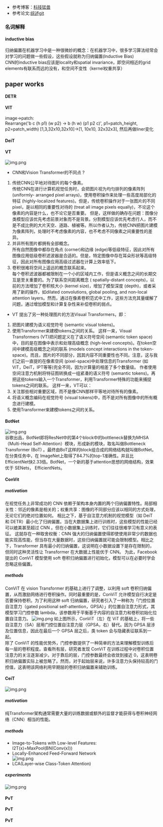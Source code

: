 
- 参考博客：[科技猛兽](https://zhuanlan.zhihu.com/p/342261872)
- 参考论文:[综述git](https://github.com/DirtyHarryLYL/Transformer-in-Vision)
### 名词解释
#### inductive bias
归纳偏置在机器学习中是一种很微妙的概念：在机器学习中，很多学习算法经常会对学习的问题做一些假设，这些假设就称为归纳偏置(Inductive Bias)\
CNN的inductive bias应该是locality和spatial invariance，即空间相近的grid elements有联系而远的没有，和空间不变性（kernel权重共享）


## paper works
#### DETR
#### VIT
image->patch:\
Rearrange('b c (h p1) (w p2) -> b (h w) (p1 p2 c)', p1=patch_height, p2=patch_width)
[1,3,32x10,32x10]->[1, 10x10, 32x32x3], 然后再做liner变化


#### DeiT
#### VT 
![img.png](util_imgs/img_20.png)

- CNN和Vision Transformer的不同点 ?
1) 传统CNN公平地对待图片的每个像素。\
传统CNN在进行计算机视觉任务时，会把图片视为均匀排列的像素阵列 (uniformly- arranged pixel arrays)，使用卷积操作来处理一些高度局部化的特征 (highly-localized features)。但是，传统卷积操作对于一张图片的不同pixel，是以相同的重要性对待的 (treat all image pixels equally)，不论这个像素的内容是什么，也不论它是否重要。 但是，这样做的确存在问题：图像分类模型应该优先考虑前景对象而不是背景。分割模型应该优先考虑行人，而不是不成比例的大片天空、道路、植被等。所以作者认为，传统CNN把图片建模为像素阵列，处理时不考虑像素的内容，也不考虑不同像素之间重要性的差异。
2) 并非所有图片都拥有全部概念。\
所有自然图像中都存在角点 (corner)和边缘 (edge)等低级特征，因此对所有图像应用低级卷积滤波器是合适的。但是，特定图像中存在耳朵形状等高级特征，因此对所有图像应用高级过滤器在计算上效率低下。
3) 卷积很难将空间上遥远的概念联系起来。\
每个卷积滤波器都被限制在一个小的区域内工作，但是语义概念之间的长期交互是至关重要的。为了联系空间距离概念 ( spatially-distant concepts)，以前的方法增加了卷积核大小 (kernel size)，增加了模型深度 (depth)，或者采用了新的操作，如dilated convolutions, global pooling, and non-local attention layers。然而，通过在像素卷积范式中工作，这些方法充其量缓解了问题，通过增加模型和计算复杂性来补偿卷积的弱点。
- VT 提出了另一种处理图片的方法Visual Transformers，即：
1) 把图片建模为语义视觉符号 (semantic visual tokens)。
2) 使用Transformer来建模tokens之间的关系。
这样一来，Visual Transformers (VT)把问题定义在了语义符号空间 (semantic token space)中，目的是在图像中表示和处理高级概念 (high-level concepts)。在token空间中建模高级概念之间的联系 (models concept interactions in the token-space)。而且，图片的不同部分，因其内容不同重要性也不同。注意，这与我们之前一直提的在像素空间 (pixel-space)中处理信息的Transformer (如ViT，DeiT，IPT等等)完全不同，因为计算量的相差了多个数量级。
作者使用空间注意力机制将特征图转换成一组紧凑的语义符号 (semantic tokens)。再把这些tokens输入一个Transformer，利用Transformer特殊的功能来捕捉tokens之间的联系。
这样一来，VT可以：
1) 关注那些相对重要区域，而不是像CNN那样平等地对待所有的像素。
2) 将语义概念编码在视觉符号 (visual tokens)中，而不是对所有图像中的所有概念进行建模。
3) 使用Transformer来建模tokens之间的关系。

#### BotNet
![img.png](util_imgs/img_21.png)\
谷歌出品，BotNet即将ResNet中的第4个block中的bottleneck替换为MHSA（Multi-Head Self-Attention）模块，形成新的模块，取名叫做Bottleneck Transformer (BoT) 。最终由BoT这样的block组合成的网络结构就叫做BotNet。
在分类任务中，在 ImageNet上取得了84.7%的top-1准确性。并且比 EfficientNet快2.33倍。BotNet，一个新的基于attention思想的网络结构，效果优于 SENets， EfficientNets。
#### ConVit
##### motivation
在视觉任务上非常成功的 CNN 依赖于架构本身内置的两个归纳偏置特性。局部相关性：邻近的像素是相关的；权重共享：图像的不同部分应该以相同的方式处理，无论它们的绝对位置如何。
相比之下，基于自注意力机制的视觉模型（如 DeiT 和 DETR）最小化了归纳偏置。当在大数据集上进行训练时，这些模型的性能已经可以媲美甚至超过 CNN 。但在小数据集上训练时，它们往往很难学习有意义的表征。
这就存在一种取舍权衡：CNN 强大的归纳偏置使得即使使用非常少的数据也能实现高性能，但当存在大量数据时，这些归纳偏置就可能会限制模型。相比之下，Transformer 具有最小的归纳偏置，这说明在小数据设置下是存在限制的，但同时这种灵活性让 Transformer 在大数据上性能优于 CNN。
为此，Facebook 提出的 ConViT 模型使用 soft 卷积归纳偏置进行初始化，模型可以在必要时学会忽略这些偏置。
##### methods
ConViT 在 vision Transformer 的基础上进行了调整，以利用 soft 卷积归纳偏置，从而激励网络进行卷积操作。同时最重要的是，ConViT 允许模型自行决定是否要保持卷积。为了利用这种 soft 归纳偏置，研究者引入了一种称为「门控位置自注意力（gated positional self-attention，GPSA）」的位置自注意力形式，其模型学习门控参数 lambda，该参数用于平衡基于内容的自注意力和卷积初始化位置自注意力。
![img.png](util_imgs/img_22.png)
如上图所示，ConViT（左）在 ViT 的基础上，将一些自注意力（SA）层用门控位置自注意力层（GPSA，右）替代。因为 GPSA 层涉及位置信息，因此在最后一个 GPSA 层之后，类 token 会与隐藏表征联系到一起。\
除了 ConViT 的性能优势外，门控参数提供了一种简单的方法来理解模型训练后每一层的卷积程度。查看所有层，研究者发现 ConViT 在训练过程中对卷积位置注意力的关注逐渐减少。对于靠后的层，门控参数最终会收敛到接近 0，这表明卷积归纳偏置实际上被忽略了。然而，对于起始层来说，许多注意力头保持较高的门控值，这表明该网络利用早期层的卷积归纳偏置来辅助训练。

#### CeiT
![img.png](util_imgs/img_23.png)
##### motivation
纯Transformer架构通常需要大量的训练数据或额外的监督才能获得与卷积神经网络（CNN）相当的性能。
##### methods
- Image-to-Tokens with Low-level Features:\
I2T(x)=MaxPool(BN(Conv(x)))
- Locally-Enhanced Feed-Forward Network\
![img.png](util_imgs/img_24.png)
- LCA(Layer-wise Class-Token Attention)
##### experiments
![img.png](util_imgs/img_25.png)


    
  
#### PvT
#### PvT
#### PvT

####